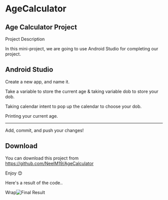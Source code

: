 # AgeCalculator 

Age Calculator Project
-----------------------------------------------------------------------------------------------

Project Description

In this mini-project, we are going to use Android Studio for completing our project.


Android Studio
-----------------------------------------------------------------------------------------------

 Create a new app, and name it.

 Take a variable to store the current age & taking variable dob to store your dob.

 Taking calendar intent to pop up the calendar to choose your dob.

 Printing your current age.


-----------------------------------------------------------------------------------------------

 Add, commit, and push your changes!

Download
-----------------------------------------------------------------------------------------------

 You can download this project from https://github.com/NeelM19/AgeCalculator 

Enjoy 😊


Here's a result of the code..

Wrap![Final Result](https://user-images.githubusercontent.com/87281050/145407459-5fb0d593-976c-4d7d-9ddb-371876aa456f.jpeg)
